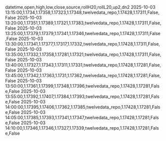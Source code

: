 datetime,open,high,low,close,source,rollH20,rollL20,up2,dn2
2025-10-03 13:15:00,1.1734,1.17358,1.17323,1.17348,twelvedata_repo,1.17428,1.17311,False,False
2025-10-03 13:20:00,1.17351,1.17389,1.17321,1.17383,twelvedata_repo,1.17428,1.17311,False,False
2025-10-03 13:25:00,1.17379,1.17379,1.17341,1.17346,twelvedata_repo,1.17428,1.17311,False,False
2025-10-03 13:30:00,1.17341,1.17377,1.17317,1.17332,twelvedata_repo,1.17428,1.17311,False,False
2025-10-03 13:35:00,1.17332,1.17358,1.17281,1.17321,twelvedata_repo,1.17428,1.17311,False,False
2025-10-03 13:40:00,1.17327,1.17343,1.17311,1.17331,twelvedata_repo,1.17428,1.17281,False,False
2025-10-03 13:45:00,1.17342,1.17363,1.1731,1.17362,twelvedata_repo,1.17428,1.17281,False,False
2025-10-03 13:50:00,1.17361,1.17399,1.17348,1.17396,twelvedata_repo,1.17428,1.17281,False,False
2025-10-03 13:55:00,1.17392,1.17407,1.17384,1.17393,twelvedata_repo,1.17428,1.17281,False,False
2025-10-03 14:00:00,1.17395,1.17406,1.17362,1.17385,twelvedata_repo,1.17428,1.17281,False,False
2025-10-03 14:05:00,1.17385,1.17393,1.17341,1.17347,twelvedata_repo,1.17428,1.17281,False,False
2025-10-03 14:10:00,1.17346,1.17346,1.17327,1.17339,twelvedata_repo,1.17428,1.17281,False,False
